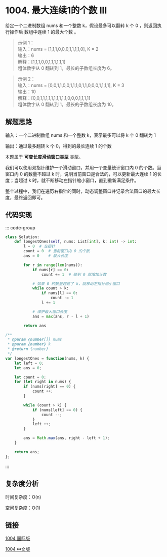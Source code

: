 # 1004. 最大连续1的个数 III <Badge type="warning" text="Medium" />

给定一个二进制数组 nums 和一个整数 k，假设最多可以翻转 k 个 0 ，则返回执行操作后 数组中连续 1 的最大个数 。

>示例 1：  
输入：nums = [1,1,1,0,0,0,1,1,1,1,0], K = 2  
输出：6  
解释：[1,1,1,0,0,1,1,1,1,1,1]  
粗体数字从 0 翻转到 1，最长的子数组长度为 6。  

>示例 2：  
输入：nums = [0,0,1,1,0,0,1,1,1,0,1,1,0,0,0,1,1,1,1], K = 3  
输出：10  
解释：[0,0,1,1,1,1,1,1,1,1,1,1,0,0,0,1,1,1,1]  
粗体数字从 0 翻转到 1，最长的子数组长度为 10。  

## 解题思路

输入：一个二进制数组 nums 和一个整数 k，表示最多可以将 k 个 0 翻转为 1

输出：通过最多翻转 k 个 0，得到的最长连续 1 的个数

本题属于 **可变长度滑动窗口类型** 类型。

我们可以使用双指针维护一个滑动窗口，并用一个变量统计窗口内 0 的个数。当窗口内 0 的数量不超过 k 时，说明当前窗口是合法的，可以更新最大连续 1 的长度；当超过 k 时，就不断移动左指针缩小窗口，直到重新满足条件。

整个过程中，我们在遍历右指针的同时，动态调整窗口并记录合法窗口的最大长度，最终返回即可。

## 代码实现

::: code-group

```python
class Solution:
    def longestOnes(self, nums: List[int], k: int) -> int:
        l = 0  # 左指针
        count = 0  # 当前窗口内 0 的个数
        ans = 0    # 最大长度

        for r in range(len(nums)):
            if nums[r] == 0:
                count += 1  # 碰到 0 就增加计数

            # 如果 0 的数量超过了 k，就移动左指针缩小窗口
            while count > k:
                if nums[l] == 0:
                    count -= 1
                l += 1

            # 维护最大窗口长度
            ans = max(ans, r - l + 1)

        return ans
```

```javascript
/**
 * @param {number[]} nums
 * @param {number} k
 * @return {number}
 */
var longestOnes = function(nums, k) {
    let left = 0;
    let ans = 0;

    let count = 0;
    for (let right in nums) {
        if (nums[right] == 0) {
            count ++;
        }

        while (count > k) {
            if (nums[left] == 0) {
                count --;
            }
            left ++;
        }

        ans = Math.max(ans, right - left + 1);
    }

    return ans;
};
```

:::

## 复杂度分析

时间复杂度：O(n)

空间复杂度：O(1)

## 链接

[1004 国际版](https://leetcode.com/problems/max-consecutive-ones-iii/description/)

[1004 中文版](https://leetcode.cn/problems/max-consecutive-ones-iii/description/)